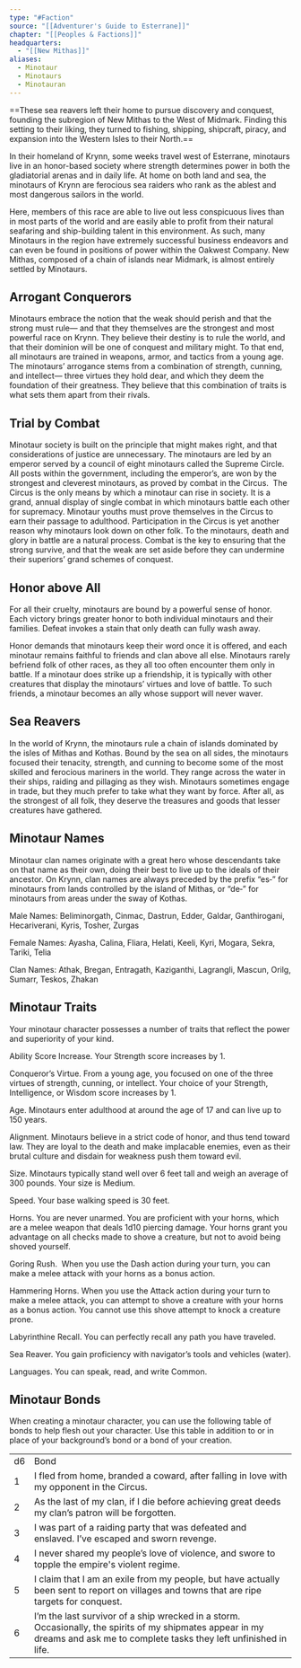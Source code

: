 ```yaml
---
type: "#Faction"
source: "[[Adventurer's Guide to Esterrane]]"
chapter: "[[Peoples & Factions]]"
headquarters:
  - "[[New Mithas]]"
aliases:
  - Minotaur
  - Minotaurs
  - Minotauran
---
```

==These sea reavers left their home to pursue discovery and conquest, founding the subregion of New Mithas to the West of Midmark. Finding this setting to their liking, they turned to fishing, shipping, shipcraft, piracy, and expansion into the Western Isles to their North.==

In their homeland of Krynn, some weeks travel west of Esterrane, minotaurs live in an honor-based society where strength determines power in both the gladiatorial arenas and in daily life. At home on both land and sea, the minotaurs of Krynn are ferocious sea raiders who rank as the ablest and most dangerous sailors in the world.

Here, members of this race are able to live out less conspicuous lives than in most parts of the world and are easily able to profit from their natural seafaring and ship-building talent in this environment. As such, many Minotaurs in the region have extremely successful business endeavors and can even be found in positions of power within the Oakwest Company. New Mithas, composed of a chain of islands near Midmark, is almost entirely settled by Minotaurs.

## Arrogant Conquerors

Minotaurs embrace the notion that the weak should perish and that the strong must rule— and that they themselves are the strongest and most powerful race on Krynn. They believe their destiny is to rule the world, and that their dominion will be one of conquest and military might. To that end, all minotaurs are trained in weapons, armor, and tactics from a young age.  The minotaurs’ arrogance stems from a combination of strength, cunning, and intellect— three virtues they hold dear, and which they deem the foundation of their greatness. They believe that this combination of traits is what sets them apart from their rivals.

## Trial by Combat

Minotaur society is built on the principle that might makes right, and that considerations of justice are unnecessary. The minotaurs are led by an emperor served by a council of eight minotaurs called the Supreme Circle. All posts within the government, including the emperor’s, are won by the strongest and cleverest minotaurs, as proved by combat in the Circus.  The Circus is the only means by which a minotaur can rise in society. It is a grand, annual display of single combat in which minotaurs battle each other for supremacy. Minotaur youths must prove themselves in the Circus to earn their passage to adulthood. Participation in the Circus is yet another reason why minotaurs look down on other folk. To the minotaurs, death and glory in battle are a natural process. Combat is the key to ensuring that the strong survive, and that the weak are set aside before they can undermine their superiors’ grand schemes of conquest.

## Honor above All

For all their cruelty, minotaurs are bound by a powerful sense of honor. Each victory brings greater honor to both individual minotaurs and their families. Defeat invokes a stain that only death can fully wash away.

Honor demands that minotaurs keep their word once it is offered, and each minotaur remains faithful to friends and clan above all else. Minotaurs rarely befriend folk of other races, as they all too often encounter them only in battle. If a minotaur does strike up a friendship, it is typically with other creatures that display the minotaurs’ virtues and love of battle. To such friends, a minotaur becomes an ally whose support will never waver.

## Sea Reavers

In the world of Krynn, the minotaurs rule a chain of islands dominated by the isles of Mithas and Kothas. Bound by the sea on all sides, the minotaurs focused their tenacity, strength, and cunning to become some of the most skilled and ferocious mariners in the world. They range across the water in their ships, raiding and pillaging as they wish. Minotaurs sometimes engage in trade, but they much prefer to take what they want by force. After all, as the strongest of all folk, they deserve the treasures and goods that lesser creatures have gathered.

## Minotaur Names

Minotaur clan names originate with a great hero whose descendants take on that name as their own, doing their best to live up to the ideals of their ancestor. On Krynn, clan names are always preceded by the prefix “es‐” for minotaurs from lands controlled by the island of Mithas, or “de‐” for minotaurs from areas under the sway of Kothas.

Male Names: Beliminorgath, Cinmac, Dastrun, Edder, Galdar, Ganthirogani, Hecariverani, Kyris, Tosher, Zurgas

Female Names: Ayasha, Calina, Fliara, Helati, Keeli, Kyri, Mogara, Sekra, Tariki, Telia

Clan Names: Athak, Bregan, Entragath, Kaziganthi, Lagrangli, Mascun, Orilg, Sumarr, Teskos, Zhakan

## Minotaur Traits

Your minotaur character possesses a number of traits that reflect the power and superiority of your kind.

Ability Score Increase. Your Strength score increases by 1.

Conqueror’s Virtue. From a young age, you focused on one of the three virtues of strength, cunning, or intellect. Your choice of your Strength, Intelligence, or Wisdom score increases by 1. 

Age. Minotaurs enter adulthood at around the age of 17 and can live up to 150 years.

Alignment. Minotaurs believe in a strict code of honor, and thus tend toward law. They are loyal to the death and make implacable enemies, even as their brutal culture and disdain for weakness push them toward evil.

Size. Minotaurs typically stand well over 6 feet tall and weigh an average of 300 pounds. Your size is Medium.

Speed. Your base walking speed is 30 feet.

Horns. You are never unarmed. You are proficient with your horns, which are a melee weapon that deals 1d10 piercing damage. Your horns grant you advantage on all checks made to shove a creature, but not to avoid being shoved yourself.

Goring Rush.  When you use the Dash action during your turn, you can make a melee attack with your horns as a bonus action.

Hammering Horns. When you use the Attack action during your turn to make a melee attack, you can attempt to shove a creature with your horns as a bonus action. You cannot use this shove attempt to knock a creature prone.

Labyrinthine Recall. You can perfectly recall any path you have traveled.

Sea Reaver. You gain proficiency with navigator’s tools and vehicles (water).

Languages. You can speak, read, and write Common.

## Minotaur Bonds

When creating a minotaur character, you can use the following table of bonds to help flesh out your character. Use this table in addition to or in place of your background’s bond or a bond of your creation.

|   |   |
|---|---|
|d6|Bond|
|1|I fled from home, branded a coward, after falling in love with my opponent in the Circus.|
|2|As the last of my clan, if I die before achieving great deeds my clan’s patron will be forgotten.|
|3|I was part of a raiding party that was defeated and enslaved. I’ve escaped and sworn revenge.|
|4|I never shared my people’s love of violence, and swore to topple the empire's violent regime.|
|5|I claim that I am an exile from my people, but have actually been sent to report on villages and towns that are ripe targets for conquest.|
|6|I’m the last survivor of a ship wrecked in a storm. Occasionally, the spirits of my shipmates appear in my dreams and ask me to complete tasks they left unfinished in life.|
